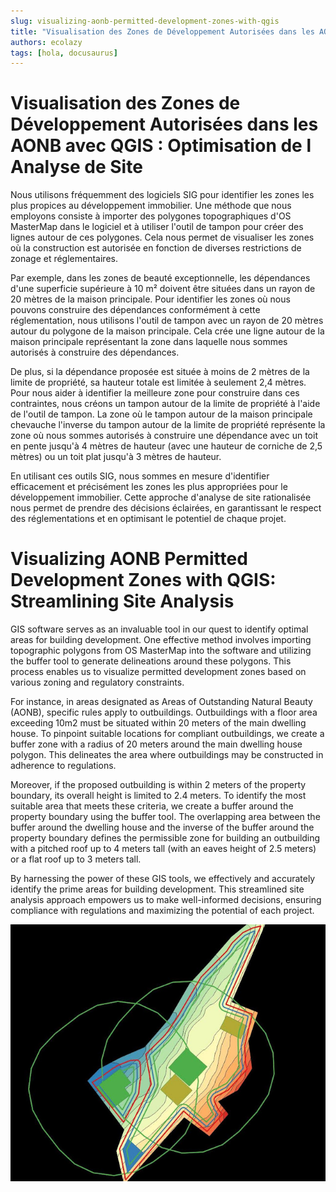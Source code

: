 ```yaml
---
slug: visualizing-aonb-permitted-development-zones-with-qgis
title: "Visualisation des Zones de Développement Autorisées dans les AONB avec QGIS - Optimisation de l'Analyse de Site"
authors: ecolazy
tags: [hola, docusaurus]
---
```

# Visualisation des Zones de Développement Autorisées dans les AONB avec QGIS : Optimisation de l Analyse de Site

Nous utilisons fréquemment des logiciels SIG pour identifier les zones les plus propices au développement immobilier. Une méthode que nous employons consiste à importer des polygones topographiques d'OS MasterMap dans le logiciel et à utiliser l'outil de tampon pour créer des lignes autour de ces polygones. Cela nous permet de visualiser les zones où la construction est autorisée en fonction de diverses restrictions de zonage et réglementaires.

Par exemple, dans les zones de beauté exceptionnelle, les dépendances d'une superficie supérieure à 10 m² doivent être situées dans un rayon de 20 mètres de la maison principale. Pour identifier les zones où nous pouvons construire des dépendances conformément à cette réglementation, nous utilisons l'outil de tampon avec un rayon de 20 mètres autour du polygone de la maison principale. Cela crée une ligne autour de la maison principale représentant la zone dans laquelle nous sommes autorisés à construire des dépendances.

De plus, si la dépendance proposée est située à moins de 2 mètres de la limite de propriété, sa hauteur totale est limitée à seulement 2,4 mètres. Pour nous aider à identifier la meilleure zone pour construire dans ces contraintes, nous créons un tampon autour de la limite de propriété à l'aide de l'outil de tampon. La zone où le tampon autour de la maison principale chevauche l'inverse du tampon autour de la limite de propriété représente la zone où nous sommes autorisés à construire une dépendance avec un toit en pente jusqu'à 4 mètres de hauteur (avec une hauteur de corniche de 2,5 mètres) ou un toit plat jusqu'à 3 mètres de hauteur.

En utilisant ces outils SIG, nous sommes en mesure d'identifier efficacement et précisément les zones les plus appropriées pour le développement immobilier. Cette approche d'analyse de site rationalisée nous permet de prendre des décisions éclairées, en garantissant le respect des réglementations et en optimisant le potentiel de chaque projet.



# Visualizing AONB Permitted Development Zones with QGIS: Streamlining Site Analysis

GIS software serves as an invaluable tool in our quest to identify optimal areas for building development. One effective method involves importing topographic polygons from OS MasterMap into the software and utilizing the buffer tool to generate delineations around these polygons. This process enables us to visualize permitted development zones based on various zoning and regulatory constraints.

For instance, in areas designated as Areas of Outstanding Natural Beauty (AONB), specific rules apply to outbuildings. Outbuildings with a floor area exceeding 10m2 must be situated within 20 meters of the main dwelling house. To pinpoint suitable locations for compliant outbuildings, we create a buffer zone with a radius of 20 meters around the main dwelling house polygon. This delineates the area where outbuildings may be constructed in adherence to regulations.

Moreover, if the proposed outbuilding is within 2 meters of the property boundary, its overall height is limited to 2.4 meters. To identify the most suitable area that meets these criteria, we create a buffer around the property boundary using the buffer tool. The overlapping area between the buffer around the dwelling house and the inverse of the buffer around the property boundary defines the permissible zone for building an outbuilding with a pitched roof up to 4 meters tall (with an eaves height of 2.5 meters) or a flat roof up to 3 meters tall.

By harnessing the power of these GIS tools, we effectively and accurately identify the prime areas for building development. This streamlined site analysis approach empowers us to make well-informed decisions, ensuring compliance with regulations and maximizing the potential of each project.







![Docusaurus Plushie](/img/permitted-development.jpg)
